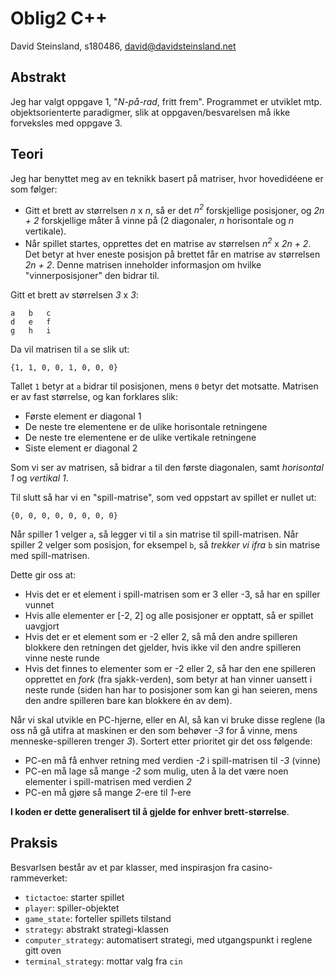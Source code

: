 Oblig2 C++
==========

David Steinsland, s180486, david@davidsteinsland.net

## Abstrakt
Jeg har valgt oppgave 1, "_N-på-rad_, fritt frem". Programmet er utviklet mtp. objektsorienterte paradigmer, slik at oppgaven/besvarelsen må ikke forveksles med oppgave 3.

## Teori
Jeg har benyttet meg av en teknikk basert på matriser, hvor hovedidéene er som følger:

* Gitt et brett av størrelsen _n_ x _n_, så er det _n<sup>2</sup>_ forskjellige posisjoner, og _2n + 2_ forskjellige måter å vinne på (2 diagonaler, _n_ horisontale og _n_ vertikale).
* Når spillet startes, opprettes det en matrise av størrelsen _n<sup>2</sup>_ x _2n + 2_. Det betyr at hver eneste posisjon på brettet får en matrise av størrelsen _2n + 2_. Denne matrisen inneholder informasjon om hvilke "vinnerposisjoner" den bidrar til.

Gitt et brett av størrelsen _3_ x _3_:

	a	b	c
	d	e	f
	g	h	i
Da vil matrisen til `a` se slik ut:

	{1, 1, 0, 0, 1, 0, 0, 0}
Tallet `1` betyr at `a` bidrar til posisjonen, mens `0` betyr det motsatte. Matrisen er av fast størrelse, og kan forklares slik:

* Første element er diagonal 1
* De neste tre elementene er de ulike horisontale retningene
* De neste tre elementene er de ulike vertikale retningene
* Siste element er diagonal 2

Som vi ser av matrisen, så bidrar `a` til den første diagonalen, samt _horisontal 1_ og _vertikal 1_.

Til slutt så har vi en "spill-matrise", som ved oppstart av spillet er nullet ut:

	{0, 0, 0, 0, 0, 0, 0, 0}
Når spiller 1 velger `a`, så legger vi til `a` sin matrise til spill-matrisen.
Når spiller 2 velger som posisjon, for eksempel `b`, så _trekker vi ifra_ `b` sin matrise med spill-matrisen.

Dette gir oss at:

* Hvis det er et element i spill-matrisen som er 3 eller -3, så har en spiller vunnet
* Hvis alle elementer er [-2, 2] og alle posisjoner er opptatt, så er spillet uavgjort
* Hvis det er et element som er -2 eller 2, så må den andre spilleren blokkere den retningen det gjelder, hvis ikke vil den andre spilleren vinne neste runde
* Hvis det finnes to elementer som er -2 eller 2, så har den ene spilleren opprettet en _fork_ (fra sjakk-verden), som betyr at han vinner uansett i neste runde (siden han har to posisjoner som kan gi han seieren, mens den andre spilleren bare kan blokkere én av dem).

Når vi skal utvikle en PC-hjerne, eller en AI, så kan vi bruke disse reglene (la oss nå gå utifra at maskinen er den som behøver _-3_ for å vinne, mens menneske-spilleren trenger _3_).
Sortert etter prioritet gir det oss følgende:

* PC-en må få enhver retning med verdien _-2_ i spill-matrisen til _-3_ (vinne)
* PC-en må lage så mange _-2_ som mulig, uten å la det være noen elementer i spill-matrisen med verdien _2_
* PC-en må gjøre så mange _2_-ere til _1_-ere

**I koden er dette generalisert til å gjelde for enhver brett-størrelse**.

## Praksis
Besvarlsen består av et par klasser, med inspirasjon fra casino-rammeverket:

* `tictactoe`: starter spillet
* `player`: spiller-objektet
* `game_state`: forteller spillets tilstand
* `strategy`: abstrakt strategi-klassen
* `computer_strategy`: automatisert strategi, med utgangspunkt i reglene gitt oven
* `terminal_strategy`: mottar valg fra `cin`